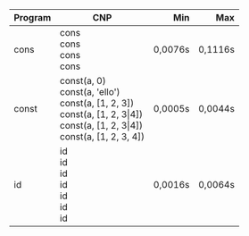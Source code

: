 Program | CNP | Min | Max
--- | --- | ---: | ---:
cons | cons<br/>cons<br/>cons<br/>cons | 0,0076s | 0,1116s
const | const(a, 0)<br/>const(a, 'ello')<br/>const(a, [1, 2, 3])<br/>const(a, [1, 2, 3\|4])<br/>const(a, [1, 2, 3\|4])<br/>const(a, [1, 2, 3, 4]) | 0,0005s | 0,0044s
id | id<br/>id<br/>id<br/>id<br/>id<br/>id<br/>id | 0,0016s | 0,0064s
